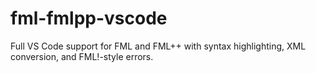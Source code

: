 # fml-fmlpp-vscode
Full VS Code support for FML and FML++ with syntax highlighting, XML conversion, and FML!-style errors.
